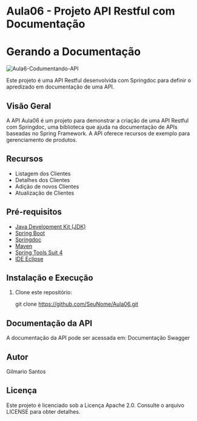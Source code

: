
# Aula06 - Projeto API Restful com Documentação


# Gerando a Documentação

<img src="https://i.ibb.co/QMR9J6b/Aula6-Codumentando-API.gif" alt="Aula6-Codumentando-API" border="0">

Este projeto é uma API Restful desenvolvida com Springdoc para definir o apredizado em  documentação de uma API.

## Visão Geral

A API Aula06 é um projeto para demonstrar a criação de uma API Restful com Springdoc, uma biblioteca que ajuda na documentação de APIs baseadas no Spring Framework. A API oferece recursos de exemplo para gerenciamento de produtos.

## Recursos

- Listagem dos Clientes
- Detalhes dos Clientes
- Adição de novos Clientes
- Atualização de Clientes

## Pré-requisitos

- [Java Development Kit (JDK)](https://www.oracle.com/java/technologies/javase-downloads.html)
- [Spring Boot](https://spring.io/projects/spring-boot)
- [Springdoc](https://springdoc.org/)
- [Maven](https://maven.apache.org/)
- [Spring Tools Suit 4](https://spring.io/tools)
- [IDE Eclipse](https://eclipseide.org/)

## Instalação e Execução

1. Clone este repositório:

   git clone https://github.com/SeuNome/Aula06.git

## Documentação da API
A documentação da API pode ser acessada em:
Documentação Swagger

## Autor
Gilmario Santos

## Licença
Este projeto é licenciado sob a Licença Apache 2.0. Consulte o arquivo LICENSE para obter detalhes.
